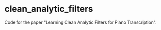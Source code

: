 # clean_analytic_filters
Code for the paper "Learning Clean Analytic Filters for Piano Transcription".

